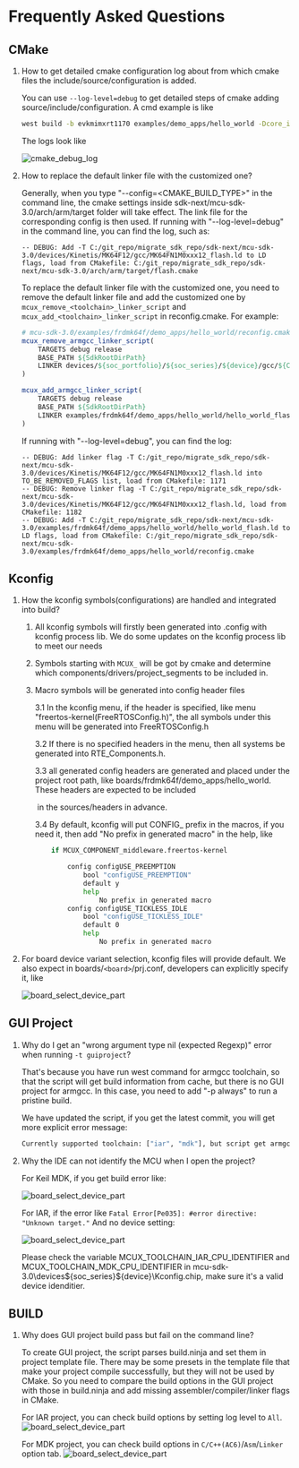 # Frequently Asked Questions

## CMake

1. How to get detailed cmake configuration log about from which cmake files the include/source/configuration is added.

   You can use `--log-level=debug` to get detailed steps of cmake adding source/include/configuration. A cmd example is like

   ```bash
   west build -b evkmimxrt1170 examples/demo_apps/hello_world -Dcore_id=cm4 --log-level=debug
   ```

   The logs look like

   ![cmake_debug_log](./_doc/cmake_debug_log.PNG)

2. How to replace the default linker file with the customized one?
   
   Generally, when you type "--config=<CMAKE_BUILD_TYPE>" in the command line, the cmake settings inside sdk-next/mcu-sdk-3.0/arch/arm/target folder will take effect. The link file for the corresponding config is then used.
   If running with "--log-level=debug" in the command line, you can find the log, such as:
   ```text
   -- DEBUG: Add -T C:/git_repo/migrate_sdk_repo/sdk-next/mcu-sdk-3.0/devices/Kinetis/MK64F12/gcc/MK64FN1M0xxx12_flash.ld to LD flags, load from CMakefile: C:/git_repo/migrate_sdk_repo/sdk-next/mcu-sdk-3.0/arch/arm/target/flash.cmake
   ```
   
   To replace the default linker file with the customized one, you need to remove the default linker file and add the customized one by `mcux_remove_<toolchain>_linker_script` and `mcux_add_<toolchain>_linker_script` in reconfig.cmake.
   For example:
   ```cmake
   # mcu-sdk-3.0/examples/frdmk64f/demo_apps/hello_world/reconfig.cmake
   mcux_remove_armgcc_linker_script(
       TARGETS debug release
       BASE_PATH ${SdkRootDirPath}
       LINKER devices/${soc_portfolio}/${soc_series}/${device}/gcc/${CONFIG_MCUX_TOOLCHAIN_LINKER_DEVICE_PREFIX}_flash.ld
   )
   
   mcux_add_armgcc_linker_script(
       TARGETS debug release
       BASE_PATH ${SdkRootDirPath}
       LINKER examples/frdmk64f/demo_apps/hello_world/hello_world_flash.ld
   )
   ```
   If running with "--log-level=debug", you can find the log:
   ```text
   -- DEBUG: Add linker flag -T C:/git_repo/migrate_sdk_repo/sdk-next/mcu-sdk-3.0/devices/Kinetis/MK64F12/gcc/MK64FN1M0xxx12_flash.ld into TO_BE_REMOVED_FLAGS list, load from CMakefile: 1171
   -- DEBUG: Remove linker flag -T C:/git_repo/migrate_sdk_repo/sdk-next/mcu-sdk-3.0/devices/Kinetis/MK64F12/gcc/MK64FN1M0xxx12_flash.ld, load from CMakefile: 1182
   -- DEBUG: Add -T C:/git_repo/migrate_sdk_repo/sdk-next/mcu-sdk-3.0/examples/frdmk64f/demo_apps/hello_world/hello_world_flash.ld to LD flags, load from CMakefile: C:/git_repo/migrate_sdk_repo/sdk-next/mcu-sdk-3.0/examples/frdmk64f/demo_apps/hello_world/reconfig.cmake
   ```   

## Kconfig

1. How the kconfig symbols(configurations) are handled and integrated into build?

   1. All kconfig symbols will firstly been generated into .config with kconfig process lib. We do some updates on the kconfig process lib to meet our needs

   2. Symbols starting with `MCUX_` will be got by cmake and determine which components/drivers/project_segments to be included in.

   3. Macro symbols will be generated into config header files

        3.1 In the kconfig menu, if the header is specified, like menu "freertos-kernel(FreeRTOSConfig.h)", the all symbols under this menu will be generated into FreeRTOSConfig.h

        3.2 If there is no specified headers in the menu, then all systems be generated into RTE_Components.h.

        3.3 all generated config headers are generated and placed under the project root path, like boards/frdmk64f/demo_apps/hello_world. These headers are expected to be included

        ​    in the sources/headers in advance.

        3.4 By default, kconfig will put CONFIG_ prefix in the macros, if you need it, then add "No prefix in generated macro" in the help, like

        ```bash
            if MCUX_COMPONENT_middleware.freertos-kernel

                config configUSE_PREEMPTION
                    bool "configUSE_PREEMPTION"
                    default y
                    help
                        No prefix in generated macro
                config configUSE_TICKLESS_IDLE
                    bool "configUSE_TICKLESS_IDLE"
                    default 0
                    help
                        No prefix in generated macro
        ```

2. For board device variant selection, kconfig files will provide default. We also expect in boards/`<board>`/prj.conf, developers can explicitly specify it, like

   ![board_select_device_part](./_doc/board_select_device_part.PNG)

## GUI Project

1. Why do I get an "wrong argument type nil (expected Regexp)" error when running `-t guiproject`?

   That's because you have run west command for armgcc toolchain, so that the script will get build information from cache, but there is no GUI project for armgcc. In this case, you need to add "-p always" to run a pristine build.

   We have updated the script, if you get the latest commit, you will get more explicit error message:

   ```bash
   Currently supported toolchain: ["iar", "mdk"], but script get armgcc, please check --toolchain in west command, or try run with -p always to prevent setting by cache.
   ```

2. Why the IDE can not identify the MCU when I open the project?

    For Keil MDK, if you get build error like:

    ![board_select_device_part](./_doc/gui_project_mdk_device_not_found.png)
    
    For IAR, if the error like `Fatal Error[Pe035]: #error directive: "Unknown target."` And no device setting:
    
    ![board_select_device_part](./_doc/gui_project_undefined_device.png)

    Please check the variable MCUX_TOOLCHAIN_IAR_CPU_IDENTIFIER and MCUX_TOOLCHAIN_MDK_CPU_IDENTIFIER in mcu-sdk-3.0\devices\${soc_series}\${device}\Kconfig.chip, make sure it's a valid device idenditier. 

## BUILD

1. Why does GUI project build pass but fail on the command line?

    To create GUI project, the script parses build.ninja and set them in project template file. There may be some presets in the template file that make your project compile successfully, but they will not be used by CMake. So you need to compare the build options in the GUI project with those in build.ninja and add missing assembler/compiler/linker flags in CMake.
    
    For IAR project, you can check build options by setting log level to `All`.
    ![board_select_device_part](./_doc/IAR_GUI_all_build_option.png)
    
    For MDK project, you can check build options in  `C/C++(AC6)`/`Asm`/`Linker`  option tab.
    ![board_select_device_part](./_doc/MDK_GUI_all_build_option.png)

